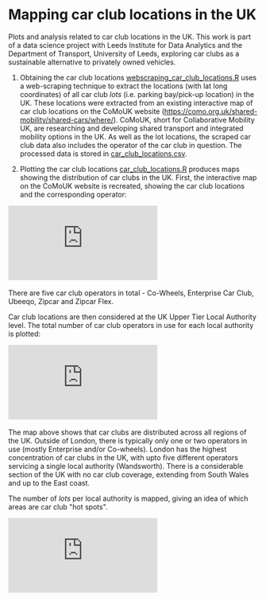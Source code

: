# Mapping car club locations in the UK

Plots and analysis related to car club locations in the UK.
This work is part of a data science project with Leeds Institute for Data Analytics and the Department of Transport, University of Leeds, exploring car clubs as a sustainable alternative to privately owned vehicles.  

1) Obtaining the car club locations
[webscraping_car_club_locations.R](https://github.com/CaitlinChalk/Mapping_Car_Club_Locations/blob/master/scripts/webscraping_car_club_locations.R) uses a web-scraping technique to extract the locations (with lat long coordinates)
of all car club *lots* (i.e. parking bay/pick-up location) in the UK. These locations were extracted from an existing interactive map of car club locations on the CoMoUK website (https://como.org.uk/shared-mobility/shared-cars/where/). 
CoMoUK, short for Collaborative Mobility UK, are researching and developing shared transport and integrated mobility options in the UK. As well as the lot locations, the scraped car club data also includes the operator of the car club in question.
The processed data is stored in [car_club_locations.csv](https://github.com/CaitlinChalk/Mapping_Car_Club_Locations/blob/master/data/wrangled/car_club_locations.csv).

2) Plotting the car club locations
[car_club_locations.R](https://github.com/CaitlinChalk/Mapping_Car_Club_Locations/blob/master/scripts/car_club_locations.R) produces maps showing the distribution of car clubs in the UK.
First, the interactive map on the CoMoUK website is recreated, showing the car club locations and the corresponding operator:

![car_club_locations.html](https://github.com/CaitlinChalk/Mapping_Car_Club_Locations/blob/master/maps/car_club_locations.html)  

There are five car club operators in total - Co-Wheels, Enterprise Car Club, Ubeeqo, Zipcar and Zipcar Flex.

Car club locations are then considered at the UK Upper Tier Local Authority level. The total number of car club operators in use for each local authority is plotted:

![operators_per_lad.pdf](https://github.com/CaitlinChalk/Mapping_Car_Club_Locations/blob/master/maps/operators_per_lad.pdf)  

The map above shows that car clubs are distributed across all regions of the UK.
Outside of London, there is typically only one or two operators in use (mostly Enterprise and/or Co-wheels). 
London has the highest concentration of car clubs in the UK, with upto five different operators servicing a single local authority (Wandsworth).
There is a considerable section of the UK with no car club coverage, extending from South Wales and up to the East coast.

The number of *lots* per local authority is mapped, giving an idea of which areas are car club "hot spots".

![lots_per_lad.pdf](https://github.com/CaitlinChalk/Mapping_Car_Club_Locations/blob/master/maps/lots_per_lad.pdf)  


